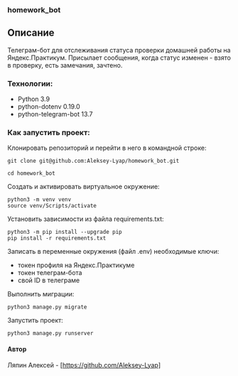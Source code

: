 ### homework_bot

## Описание
Телеграм-бот для отслеживания статуса проверки домашней работы на Яндекс.Практикум.
Присылает сообщения, когда статус изменен - взято в проверку, есть замечания, зачтено.

### Технологии:
- Python 3.9
- python-dotenv 0.19.0
- python-telegram-bot 13.7

### Как запустить проект:

Клонировать репозиторий и перейти в него в командной строке:
```
git clone git@github.com:Aleksey-Lyap/homework_bot.git
```
```
cd homework_bot
```
Cоздать и активировать виртуальное окружение:
```
python3 -m venv venv
source venv/Scripts/activate
```
Установить зависимости из файла requirements.txt:
```
python3 -m pip install --upgrade pip
pip install -r requirements.txt
```
Записать в переменные окружения (файл .env) необходимые ключи:
- токен профиля на Яндекс.Практикуме
- токен телеграм-бота
- свой ID в телеграме

Выполнить миграции:
```
python3 manage.py migrate
```
Запустить проект:
```
python3 manage.py runserver
```
#### Автор

Ляпин Алексей - [https://github.com/Aleksey-Lyap]
